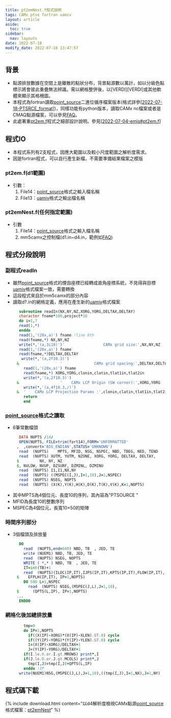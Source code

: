 ```yaml
---
title: pt2emNest.f程式說明
tags: CAMx ptse fortran uamiv
layout: article
aside:
  toc: true
sidebar:
  nav: layouts
date: 2022-07-18
modify_date: 2022-07-18 13:47:57
---
```


## 背景

- 點源排放數據在空間上是離散的點狀分布，背景點源數以萬計，如以分級色點標示將會彼此重疊無法辨識。需以網格整併後，以[VERDI][VERDI]或其他軟體來顯示其格柵圖。
- 本程式為fortran讀取[point_source][ptsrc_fmt]二進位循序檔案版本(格式詳參[[2022-07-18-PTSRCE_format]])，同樣功能有python版本，讀取CAMx nc檔案或者是CMAQ點源檔案，可以參見[FAQ][emis]。
- 此處著重[pt2em.f](https://github.com/sinotec2/Focus-on-Air-Quality/blob/main/CAMx/ptse/pt2emNest.f)程式之細部設計說明。參見[[2022-07-04-emis#pt2em.f]]

## 程式IO
- 本程式系列有2支程式，因應大範圍以及較小尺度範圍之解析度需求。
- 因是fortran程式，可以自行產生新檔，不需要準備結果檔案之模版

### pt2em.f(d1範圍)
- 引數：
  1. File14：[point_source][ptsrc_fmt]格式之輸入檔名稱
  1. File13：[uamiv][uamiv]格式之輸出檔名稱

### pt2emNest.f(任何指定範圍)
- 引數
  1. File14：[point_source][ptsrc_fmt]格式之輸入檔名稱
  1. mm5camx之控制檔(d1.in\~d4.in，範例如[FAQ][emis])

## 程式分段說明
### 副程式readIn
- 雖然[point_source][ptsrc_fmt]格式的煙囪座標已經轉成直角座標系統，不見得與目標[uamiv][uamiv]格式檔案一致，需要轉換
- 這段程式來自於mm5camx的部分內容
- 讀取d?.in的網格定義，應用在產生新的[uamiv][uamiv]格式檔案

```fortran
      subroutine readIn(NX,NY,NZ,XORG,YORG,DELTAX,DELTAY)
      character fname*100,project*10
      do i=1,7
      read(1,*)
      enddo
      read(1,'(20x,a)') fname !line 8th
      read(fname,*) NX,NY,NZ
      write(*,'(a,3i10)')'                 CAMx grid size:',NX,NY,NZ
      read(1,'(20x,a)') fname
      read(fname,*)DELTAX,DELTAY
       write(*,'(a,2f10.3)')
     &                  '              CAMx grid spacing:',DELTAX,DELTAY
        read(1,'(20x,a)') fname
        read(fname,*) XORG,YORG,clonin,clatin,tlat1in,tlat2in
        write(*,'(a,2f10.3)')
     &                  '    CAMx LCP Origin (SW corner):',XORG,YORG
        write(*,'(a,4f10.3,/)')
     &  '    CAMx LCP Projection Params :',clonin,clatin,tlat1in,tlat2in
        return
        end
```
### [point_source][ptsrc_fmt]格式之讀取
- 6筆常數檔頭

```fortran
      DATA NUPTS /14/
      OPEN(NUPTS, FILE=trim(fort14),FORM='UNFORMATTED'
     ,  ,convert='BIG_ENDIAN',STATUS='UNKNOWN')
      read  (NUPTS)    MPTS, MFID, NSG, NSPEC, NBD, TBEG, NED, TEND
      read  (NUPTS) XUTM, YUTM, NZONE, XORG, YORG, DELTAX, DELTAY,
     $         NX, NY, NZ
     $, NVLOW, NVUP, DZSURF, DZMINL, DZMINU
      read  (NUPTS) I1,I1,NX,NY
      read  (NUPTS) ((MSPEC(I,J),I=1,10),J=1,NSPEC)
      read  (NUPTS) NSEG, NOPTS
      read  (NUPTS) (X(K),Y(K),H(K),D(K),T(K),V(K),K=1,NOPTS)
```
- 其中MPTS為4個位元、長度10的序列，其內容為"PTSOURCE  "
- MFID為長度10的整數序列
- MSPEC為4個位元，長寬10&times;50的矩陣

### 時間序列部分
- 3個檔頭及排放量

```fortran
      DO
        read  (NUPTS,end=680) NBD, TB  , JED, TE
        write (NUEM1) NBD, TB, JED, TE
        read  (NUPTS) NSEG, NOPTS
        WRITE ( *,* ) NBD, TB  , JED, TE
        IT=int(TB)+1
        read  (NUPTS)(ILOC(IP,IT),IJPS(IP,IT),KPTS(IP,IT),FLOW(IP,IT),
     $    EFPLH(IP,IT), IP=1,NOPTS)
        DO 500 L=1,NSPEC
          read  (NUPTS) NSEG,(MSPEC(J,L),J=1,10),
     $      (QPTS(L,IP), IP=1,NOPTS)
     ...
      ENDDO
```

### 網格化後加總排放量

```fortran
        tmp=0
        do IP=1,NOPTS
          if((X(IP)-XORG)*(X(IP)-XLEN).GT.0) cycle
          if((Y(IP)-YORG)*(Y(IP)-YLEN).GT.0) cycle
          I=(X(IP)-XORG)/DELTAX+1
          J=(Y(IP)-YORG)/DELTAY+1
        if(I.le.0.or.I.gt.MROWS) print*,I
        if(J.le.0.or.J.gt.MCOLS) print*,J
          tmp(I,J)=tmp(I,J)+QPTS(L,IP)
        enddo !IP
      write(NUEM1)NSG,(MSPEC(J,L),J=1,10),((tmp(I,J),I=1,NX),J=1,NY)
```

## 程式碼下載

{% include download.html content="以d4解析度檢視CAMx點源[point_source][ptsrc_fmt]格式檔案：[pt2emNest](https://github.com/sinotec2/Focus-on-Air-Quality/blob/main/CAMx/ptse/pt2emNest.f)" %}


[ptsrc_fmt]: https://sinotec2.github.io/FAQ/2022/07/18/PTSRCE_format.html "CAMx點源格式說明"
[emis]: https://sinotec2.github.io/FAQ/2022/07/04/emis.html#點源轉檔結果之確認 "FAQ->CMAQ/CAMx排放量檔案之轉換->點源轉檔結果之確認"
[uamiv]: https://github.com/sinotec2/camxruns/wiki/CAMx(UAM)的檔案格式 "CAMx所有二進制 I / O文件的格式，乃是遵循早期UAM(城市空氣流域模型EPA，1990年）建立的慣例。 該二進制文件包含4筆不隨時間改變的表頭記錄，其後則為時間序列的數據記錄。詳見CAMx(UAM)的檔案格式"
[//begin]: # "Autogenerated link references for markdown compatibility"
[2022-07-18-PTSRCE_format]: 2022-07-18-PTSRCE_format.md "CAMx點源格式說明"
[2022-07-04-emis#pt2em.f]: 2022-07-04-emis.md "CMAQ/CAMx排放量檔案之轉換"
[//end]: # "Autogenerated link references"
